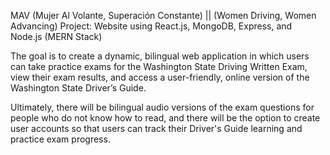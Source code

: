 MAV (Mujer Al Volante, Superación Constante) || (Women Driving, Women Advancing) Project:
Website using React.js, MongoDB, Express, and Node.js (MERN Stack)

The goal is to create a dynamic, bilingual web application in which users can take practice exams for the Washington State Driving Written Exam, view their exam results, and access a user-friendly, online version of the Washington State Driver’s Guide.

Ultimately, there will be bilingual audio versions of the exam questions for people who do not know how to read, and there will be the option to create user accounts so that users can track their Driver's Guide learning and practice exam progress.
